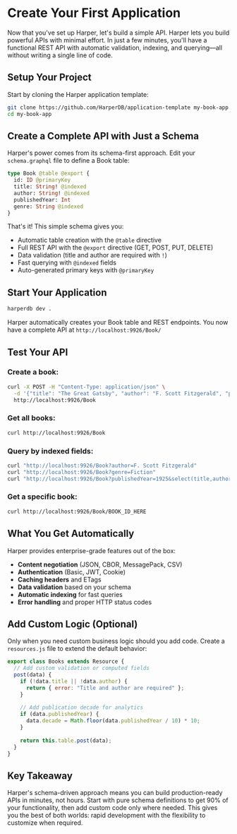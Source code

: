 # Create Your First Application
Now that you've set up Harper, let's build a simple API. Harper lets you build powerful APIs with minimal effort. In just a few minutes, you'll have a functional REST API with automatic validation, indexing, and querying—all without writing a single line of code.

## Setup Your Project
Start by cloning the Harper application template:

```bash
git clone https://github.com/HarperDB/application-template my-book-app
cd my-book-app
```

## Create a Complete API with Just a Schema
Harper's power comes from its schema-first approach. Edit your `schema.graphql` file to define a Book table:

```graphql
type Book @table @export {
  id: ID @primaryKey
  title: String! @indexed
  author: String! @indexed
  publishedYear: Int
  genre: String @indexed
}
```

That's it! This simple schema gives you:

- Automatic table creation with the `@table` directive
- Full REST API with the `@export` directive (GET, POST, PUT, DELETE)
- Data validation (title and author are required with `!`)
- Fast querying with `@indexed` fields
- Auto-generated primary keys with `@primaryKey`


## Start Your Application
```bash
harperdb dev .
```
Harper automatically creates your Book table and REST endpoints. You now have a complete API at `http://localhost:9926/Book/`

## Test Your API
### Create a book:
```bash
curl -X POST -H "Content-Type: application/json" \
  -d '{"title": "The Great Gatsby", "author": "F. Scott Fitzgerald", "publishedYear": 1925, "genre": "Fiction"}' \
  http://localhost:9926/Book
```

### Get all books:
```bash
curl http://localhost:9926/Book
```

### Query by indexed fields:
```bash
curl "http://localhost:9926/Book?author=F. Scott Fitzgerald"
curl "http://localhost:9926/Book?genre=Fiction"
curl "http://localhost:9926/Book?publishedYear=1925&select(title,author)"
```

### Get a specific book:
```bash
curl http://localhost:9926/Book/BOOK_ID_HERE
```

## What You Get Automatically
Harper provides enterprise-grade features out of the box:

- **Content negotiation** (JSON, CBOR, MessagePack, CSV)
- **Authentication** (Basic, JWT, Cookie)
- **Caching headers** and ETags
- **Data validation** based on your schema
- **Automatic indexing** for fast queries
- **Error handling** and proper HTTP status codes

## Add Custom Logic (Optional)
Only when you need custom business logic should you add code. Create a `resources.js` file to extend the default behavior:

```js
export class Books extends Resource {
  // Add custom validation or computed fields
  post(data) {
    if (!data.title || !data.author) {
      return { error: "Title and author are required" };
    }
    
    // Add publication decade for analytics
    if (data.publishedYear) {
      data.decade = Math.floor(data.publishedYear / 10) * 10;
    }
    
    return this.table.post(data);
  }
}
```

## Key Takeaway
Harper's schema-driven approach means you can build production-ready APIs in minutes, not hours. Start with pure schema definitions to get 90% of your functionality, then add custom code only where needed. This gives you the best of both worlds: rapid development with the flexibility to customize when required.